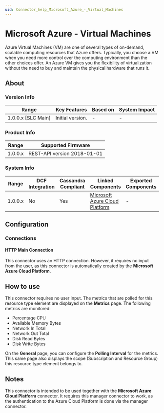 ```yaml
---
uid: Connector_help_Microsoft_Azure_-_Virtual_Machines
---
```


# Microsoft Azure - Virtual Machines

Azure Virtual Machines (VM) are one of several types of on-demand, scalable computing resources that Azure offers. Typically, you choose a VM when you need more control over the computing environment than the other choices offer. An Azure VM gives you the flexibility of virtualization without the need to buy and maintain the physical hardware that runs it.

## About

### Version Info

| Range                | Key Features     | Based on     | System Impact     |
|----------------------|------------------|--------------|-------------------|
| 1.0.0.x [SLC Main]   | Initial version. | -            | -                 |

### Product Info

| Range     | Supported Firmware          |
|-----------|-----------------------------|
| 1.0.0.x   | REST-API version 2018-01-01 |

### System Info

| Range     | DCF Integration     | Cassandra Compliant     | Linked Components                                                       | Exported Components     |
|-----------|---------------------|-------------------------|-------------------------------------------------------------------------|-------------------------|
| 1.0.0.x   | No                  | Yes                     | [Microsoft Azure Cloud Platform](xref:Connector_help_Microsoft_Azure) | -                       |

## Configuration

### Connections

#### HTTP Main Connection

This connector uses an HTTP connection. However, it requires no input from the user, as this connector is automatically created by the **Microsoft Azure Cloud Platform**.

## How to use

This connector requires no user input. The metrics that are polled for this resource type element are displayed on the **Metrics** page. The following metrics are monitored:

- Percentage CPU
- Available Memory Bytes
- Network In Total
- Network Out Total
- Disk Read Bytes
- Disk Write Bytes

On the **General** page, you can configure the **Polling Interval** for the metrics. This same page also displays the scope (Subscription and Resource Group) this resource type element belongs to.

## Notes

This connector is intended to be used together with the **Microsoft Azure Cloud Platform** connector. It requires this manager connector to work, as the authentication to the Azure Cloud Platform is done via the manager connector.
